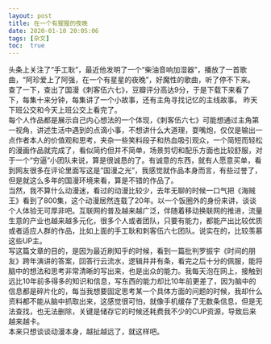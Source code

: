 ```yaml
---
layout: post
title: 在一个有猩猩的夜晚
date: 2020-01-10 20:05:06
tags: [杂文]
toc:  true
---
```


头条上关注了“手工耿”，最近他发明了一个“柴油音响加湿器”，播放了一首歌曲，“阿珍爱上了阿强，在一个有星星的夜晚”，好魔性的歌曲，听了停不下来。   查了一下，查出了国漫《刺客伍六七》，豆瓣评分高达9分，于是下载下来看了下，每集十来分钟，每集讲了一个小故事，还有主角寻找记忆的主线故事。
昨天下班公交和今天上班公交上看完了。  
每个人作品都是展示自己内心想法的一个体现，《刺客伍六七》可能想通过主角第一视角，讲述生活中遇到的点滴小事，不想讲什么大道理，耍嘴炮，仅仅是输出一点作者本人的价值观和思考，夹杂一些笑料段子和热血吸引观众，一个简短而轻松的漫画作品就完成了，看似简约但并不简单，场景剪切和配乐方面也比较舒服，对于一个“穷逼”小团队来说，算是很诚恳的了。有诚意的东西，就有人愿意买单，看到网友很多在评论里面写这是“国漫之光”，我感觉就作品本身而言，有些过誉了，但是就这么多年的国漫环境来看，算是不错的作品了。  
当然，我不算什么动漫迷，看过的动漫比较少，去年无聊的时候一口气把《海贼王》看到了800集，这个动漫居然连载了20年。以一个饭圈外的身份来讲，谈谈个人体验无可厚非吧。互联网的普及越来越广泛，伴随着移动换联网的推进，流量生意的产业也越来越多元化，很多个人或者团队，只要有能力，都能产出比较优质或者适应人群的作品，比如上面的手工耿和刺客伍六七团队。说实在的，比较羡慕这些UP主。  
写这篇文章的目的，是因为最近刷知乎的时候，看到一篇批判罗振宇《时间的朋友》跨年演讲的答案，回答行云流水，逻辑井井有条，看完之后十分的佩服，能将脑中的想法和思考非常清晰的写出来，也是出众的能力。我每天泡在网上，接触到远比10年前多得多的知识和信息，写东西的能力却比10年前更差了，因为脑中的信息都是碎片化的，每当我想要固定思考某一个具体方面的问题的时候，我却什么资料都不能从脑中抓取出来，这感觉很可怕，就像手机缓存了无数条信息，但是无法查找，也无法删除，关键是储存它的时候还耗费我不少的CUP资源，导致后来越来越卡。    
本来只想谈谈动漫本身，越扯越远了，就这样吧。
